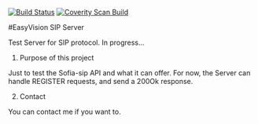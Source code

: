 [![Build Status](https://travis-ci.org/gbaligh/evsip.svg?branch=master)](https://travis-ci.org/gbaligh/evsip)
[![Coverity Scan Build](https://scan.coverity.com/projects/6939/badge.svg)](https://scan.coverity.com/projects/cmoibal-evsip)

#EasyVision SIP Server

Test Server for SIP protocol. In progress...

1. Purpose of this project

Just to test the Sofia-sip API and what it can offer.
For now, the Server can handle REGISTER requests, and send a 200Ok response.

2. Contact

You can contact me if you want to.
